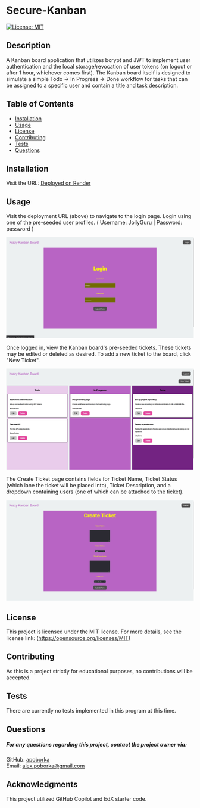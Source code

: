 
# Secure-Kanban
[![License: MIT](https://img.shields.io/badge/License-MIT-yellow.svg)](https://opensource.org/licenses/MIT)

## Description
A Kanban board application that utilizes bcrypt and JWT to implement user authentication and the local storage/revocation of user tokens (on logout or after 1 hour, whichever comes first). The Kanban board itself is designed to simulate a simple Todo -> In Progress -> Done workflow for tasks that can be assigned to a specific user and contain a title and task description.


## Table of Contents
- [Installation](#installation)
- [Usage](#usage)
- [License](#license)
- [Contributing](#contributing)
- [Tests](#tests)
- [Questions](#questions)

## Installation
Visit the URL:
[Deployed on Render](https://secure-kanban-yulx.onrender.com)



## Usage
Visit the deployment URL (above) to navigate to the login page.
Login using one of the pre-seeded user profiles.
( Username: JollyGuru | Password: password )

![Login Page screenshot](client\assets\LoginPage.jpg)

Once logged in, view the Kanban board's pre-seeded tickets.
These tickets may be edited or deleted as desired.
To add a new ticket to the board, click "New Ticket".

![Kanban board screenshot showing 3 columns: ToDo, In Progress, and Done](client\assets\KanbanBoard.jpg)

The Create Ticket page contains fields for Ticket Name, Ticket Status (which lane the ticket will be placed into), Ticket Description, and a dropdown containing users (one of which can be attached to the ticket).

![Create Ticket page](client\assets\CreateTicket.jpg)


## License
This project is licensed under the MIT license. For more details, see the license link: (https://opensource.org/licenses/MIT)

## Contributing
As this is a project strictly for educational purposes, no contributions will be accepted.

## Tests
There are currently no tests implemented in this program at this time.

## Questions
##### For any questions regarding this project, contact the project owner via: 
GitHub: [apoborka](https://github.com/apoborka)\
Email: alex.poborka@gmail.com

## Acknowledgments
This project utilized GitHub Copilot and EdX starter code.